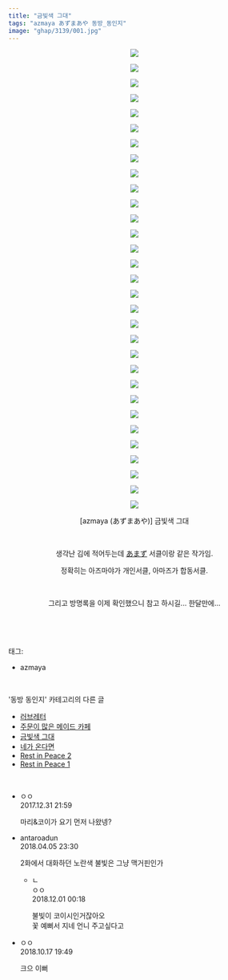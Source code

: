 ```yaml
---
title: "금빛색 그대"
tags: "azmaya あずまあや 동방_동인지"
image: "ghap/3139/001.jpg"
---
```

<div class="article">
<p style="text-align: center; clear: none; float: none;"><img src="{{ site.nasurl }}/ghap/3139/001.jpg"/></p>
<p style="text-align: center; clear: none; float: none;"><img src="{{ site.nasurl }}/ghap/3139/002.jpg"/></p>
<p style="text-align: center; clear: none; float: none;"><img src="{{ site.nasurl }}/ghap/3139/003.jpg"/></p>
<p style="text-align: center; clear: none; float: none;"><img src="{{ site.nasurl }}/ghap/3139/004.jpg"/></p>
<p style="text-align: center; clear: none; float: none;"><img src="{{ site.nasurl }}/ghap/3139/005.jpg"/></p>
<p style="text-align: center; clear: none; float: none;"><img src="{{ site.nasurl }}/ghap/3139/006.jpg"/></p>
<p style="text-align: center; clear: none; float: none;"><img src="{{ site.nasurl }}/ghap/3139/007.jpg"/></p>
<p style="text-align: center; clear: none; float: none;"><img src="{{ site.nasurl }}/ghap/3139/008.jpg"/></p>
<p style="text-align: center; clear: none; float: none;"><img src="{{ site.nasurl }}/ghap/3139/009.jpg"/></p>
<p style="text-align: center; clear: none; float: none;"><img src="{{ site.nasurl }}/ghap/3139/010.jpg"/></p>
<p style="text-align: center; clear: none; float: none;"><img src="{{ site.nasurl }}/ghap/3139/011.jpg"/></p>
<p style="text-align: center; clear: none; float: none;"><img src="{{ site.nasurl }}/ghap/3139/012.jpg"/></p>
<p style="text-align: center; clear: none; float: none;"><img src="{{ site.nasurl }}/ghap/3139/013.jpg"/></p>
<p style="text-align: center; clear: none; float: none;"><img src="{{ site.nasurl }}/ghap/3139/014.jpg"/></p>
<p style="text-align: center; clear: none; float: none;"><img src="{{ site.nasurl }}/ghap/3139/015.jpg"/></p>
<p style="text-align: center; clear: none; float: none;"><img src="{{ site.nasurl }}/ghap/3139/016.jpg"/></p>
<p style="text-align: center; clear: none; float: none;"><img src="{{ site.nasurl }}/ghap/3139/017.jpg"/></p>
<p style="text-align: center; clear: none; float: none;"><img src="{{ site.nasurl }}/ghap/3139/018.jpg"/></p>
<p style="text-align: center; clear: none; float: none;"><img src="{{ site.nasurl }}/ghap/3139/019.jpg"/></p>
<p style="text-align: center; clear: none; float: none;"><img src="{{ site.nasurl }}/ghap/3139/020.jpg"/></p>
<p style="text-align: center; clear: none; float: none;"><img src="{{ site.nasurl }}/ghap/3139/021.jpg"/></p>
<p style="text-align: center; clear: none; float: none;"><img src="{{ site.nasurl }}/ghap/3139/022.jpg"/></p>
<p style="text-align: center; clear: none; float: none;"><img src="{{ site.nasurl }}/ghap/3139/023.jpg"/></p>
<p style="text-align: center; clear: none; float: none;"><img src="{{ site.nasurl }}/ghap/3139/024.jpg"/></p>
<p style="text-align: center; clear: none; float: none;"><img src="{{ site.nasurl }}/ghap/3139/025.jpg"/></p>
<p style="text-align: center; clear: none; float: none;"><img src="{{ site.nasurl }}/ghap/3139/026.jpg"/></p>
<p style="text-align: center; clear: none; float: none;"><img src="{{ site.nasurl }}/ghap/3139/027.jpg"/></p>
<p style="text-align: center; clear: none; float: none;"><img src="{{ site.nasurl }}/ghap/3139/028.jpg"/></p>
<p style="text-align: center; clear: none; float: none;"><img src="{{ site.nasurl }}/ghap/3139/029.jpg"/></p>
<p style="text-align: center; clear: none; float: none;"><img src="{{ site.nasurl }}/ghap/3139/030.jpg"/></p>
<p style="text-align: center; clear: none; float: none;"><img src="{{ site.nasurl }}/ghap/3139/031.jpg"/></p>
<p style="text-align: center; clear: none; float: none;">[azmaya (あずまあや)] 금빛색 그대</p>
<p style="text-align: center; clear: none; float: none;"><br/></p>
<p style="text-align: center; clear: none; float: none;">생각난 김에 적어두는데 <a class="tx-link" href="http://ghaptouhou.tistory.com/tag/%E3%81%82%E3%81%BE%E3%81%9A" target="_blank">あまず</a> 서클이랑 같은 작가임.</p>
<p style="text-align: center; clear: none; float: none;">정확히는 아즈마야가 개인서클, 아마즈가 합동서클.</p>
<p style="text-align: center; clear: none; float: none;"><br/></p>
<p style="text-align: center; clear: none; float: none;">그리고 방명록을 이제 확인했으니 참고 하시길... 한달만에...</p>
<p><br/></p>
</div><br/>
<div class="tagTrail">
<p>태그: </p>
<ul>
<li>azmaya</li>
</ul>
</div><br/>
<div class="another">
<p>'동방 동인지' 카테고리의 다른 글</p>
<ul>
<li><a href="/2017-02-04-ghap_3142">러브레터</a></li>
<li><a href="/2017-02-04-ghap_3140">주문이 많은 메이드 카페</a></li>
<li><a href="/2017-02-04-ghap_3139">금빛색 그대</a></li>
<li><a href="/2017-02-04-ghap_3138">네가 온다면</a></li>
<li><a href="/2017-02-04-ghap_3137">Rest in Peace 2</a></li>
<li><a href="/2017-02-04-ghap_3136">Rest in Peace 1</a></li>
</ul>
</div><br/>
<div class="cb_module cb_fluid">
<div class="cb_wrt cb_profile">
<div class="comment">
<ul>
<li class="cb_thumb_off" id="comment15163878">
<div class="cb_comment_area">
<div class="cb_info_area">
<div class="cb_section">
<span class="cb_nick_name">ㅇㅇ</span>
</div>
<div class="cb_section">
<span class="cb_date">2017.12.31 21:59 </span>
</div>
</div>
<div class="cb_dsc_comment">
<p class="cb_dsc">
											마리&amp;코이가 요기 먼저 나왔넹?
										</p>
</div>
</div></li>
<li class="cb_thumb_off" id="comment15234101">
<div class="cb_comment_area">
<div class="cb_info_area">
<div class="cb_section">
<span class="cb_nick_name">antaroadun</span>
</div>
<div class="cb_section">
<span class="cb_date">2018.04.05 23:30 </span>
</div>
</div>
<div class="cb_dsc_comment">
<p class="cb_dsc">
											2화에서 대화하던 노란색 불빛은 그냥 맥거핀인가
										</p>
</div>
<ul>
<li class="cb_thumb_off" id="comment15380763">
<span class="cb_bu_subnode">ㄴ</span>
<div class="cb_comment_area">
<div class="cb_info_area">
<div class="cb_section">
<span class="cb_nick_name">ㅇㅇ</span>
</div>
<div class="cb_section">
<span class="cb_date">2018.12.01 00:18 </span>
</div>
</div>
<div class="cb_dsc_comment">
<p class="cb_dsc">
																불빛이 코이시인거잖아오<br/>
꽃 예뻐서 지네 언니 주고싶다고
															</p>
</div>
</div>
</li>
</ul>
</div></li>
<li class="cb_thumb_off" id="comment15357285">
<div class="cb_comment_area">
<div class="cb_info_area">
<div class="cb_section">
<span class="cb_nick_name">ㅇㅇ</span>
</div>
<div class="cb_section">
<span class="cb_date">2018.10.17 19:49 </span>
</div>
</div>
<div class="cb_dsc_comment">
<p class="cb_dsc">
											크으 이뻐
										</p>
</div>
</div></li>
</ul>
</div>
</div><!-- commentList close -->
</div><br/>
